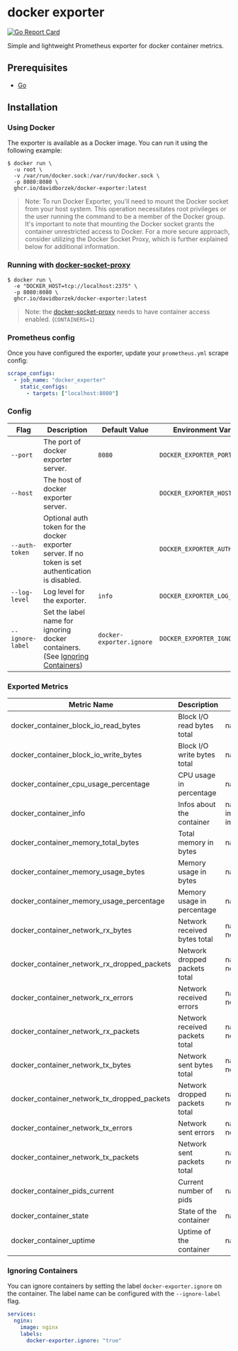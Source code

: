 # docker exporter

[![Go Report Card](https://goreportcard.com/badge/github.com/davidborzek/docker-exporter)](https://goreportcard.com/report/github.com/davidborzek/docker-exporter)

Simple and lightweight Prometheus exporter for docker container metrics.

## Prerequisites

- [Go](https://golang.org/doc/)

## Installation

### Using Docker

The exporter is available as a Docker image.
You can run it using the following example:

```
$ docker run \
  -u root \
  -v /var/run/docker.sock:/var/run/docker.sock \
  -p 8080:8080 \
  ghcr.io/davidborzek/docker-exporter:latest
```

> Note: To run Docker Exporter, you'll need to mount the Docker socket from your host system. This operation necessitates root privileges or the user running the command to be a member of the Docker group. It's important to note that mounting the Docker socket grants the container unrestricted access to Docker. For a more secure approach, consider utilizing the Docker Socket Proxy, which is further explained below for additional information.

### Running with [docker-socket-proxy](https://github.com/Tecnativa/docker-socket-proxy)

```
$ docker run \
  -e "DOCKER_HOST=tcp://localhost:2375" \
  -p 8080:8080 \
  ghcr.io/davidborzek/docker-exporter:latest
```

> Note: the [docker-socket-proxy](https://github.com/Tecnativa/docker-socket-proxy#not-always-needed) needs to have container access enabled. (`CONTAINERS=1`)

### Prometheus config

Once you have configured the exporter, update your `prometheus.yml` scrape config:

```yaml
scrape_configs:
  - job_name: "docker_exporter"
    static_configs:
      - targets: ["localhost:8080"]
```

### Config

| Flag             | Description                                                                                        | Default Value            | Environment Variable           |
| ---------------- | -------------------------------------------------------------------------------------------------- | ------------------------ | ------------------------------ |
| `--port`         | The port of docker exporter server.                                                                | `8080`                   | `DOCKER_EXPORTER_PORT`         |
| `--host`         | The host of docker exporter server.                                                                |                          | `DOCKER_EXPORTER_HOST`         |
| `--auth-token`   | Optional auth token for the docker exporter server. If no token is set authentication is disabled. |                          | `DOCKER_EXPORTER_AUTH_TOKEN`   |
| `--log-level`    | Log level for the exporter.                                                                        | `info`                   | `DOCKER_EXPORTER_LOG_LEVEL`    |
| `--ignore-label` | Set the label name for ignoring docker containers. (See [Ignoring Containers](#ignoring-containers))   | `docker-exporter.ignore` | `DOCKER_EXPORTER_IGNORE_LABEL` |

### Exported Metrics

| Metric Name                                 | Description                    | Labels                  |
| ------------------------------------------- | ------------------------------ | ----------------------- |
| docker_container_block_io_read_bytes        | Block I/O read bytes total     | name                    |
| docker_container_block_io_write_bytes       | Block I/O write bytes total    | name                    |
| docker_container_cpu_usage_percentage       | CPU usage in percentage        | name                    |
| docker_container_info                       | Infos about the container      | name, image_name, image |
| docker_container_memory_total_bytes         | Total memory in bytes          | name                    |
| docker_container_memory_usage_bytes         | Memory usage in bytes          | name                    |
| docker_container_memory_usage_percentage    | Memory usage in percentage     | name                    |
| docker_container_network_rx_bytes           | Network received bytes total   | name, network           |
| docker_container_network_rx_dropped_packets | Network dropped packets total  | name, network           |
| docker_container_network_rx_errors          | Network received errors        | name, network           |
| docker_container_network_rx_packets         | Network received packets total | name, network           |
| docker_container_network_tx_bytes           | Network sent bytes total       | name, network           |
| docker_container_network_tx_dropped_packets | Network dropped packets total  | name, network           |
| docker_container_network_tx_errors          | Network sent errors            | name, network           |
| docker_container_network_tx_packets         | Network sent packets total     | name, network           |
| docker_container_pids_current               | Current number of pids         | name                    |
| docker_container_state                      | State of the container         | name, state             |
| docker_container_uptime                     | Uptime of the container        | name                    |

### Ignoring Containers

You can ignore containers by setting the label `docker-exporter.ignore` on the container. The label name can be configured with the `--ignore-label` flag.

```yaml
services:
  nginx:
    image: nginx
    labels:
      docker-exporter.ignore: "true"
```
